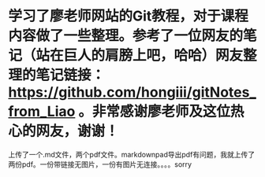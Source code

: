 # 学习了廖老师网站的Git教程，对于课程内容做了一些整理。参考了一位网友的笔记（站在巨人的肩膀上吧，哈哈）网友整理的笔记链接：https://github.com/hongiii/gitNotes_from_Liao 。非常感谢廖老师及这位热心的网友，谢谢！
上传了一个.md文件，两个pdf文件。markdownpad导出pdf有问题，我就上传了两份pdf。一份带链接无图片，一份有图片无连接。。。。sorry
